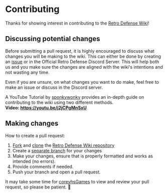 # Contributing

Thanks for showing interest in contributing to the [Retro Defense Wiki](https://github.com/RetroDefense/wiki)!

## Discussing potential changes

Before submitting a pull request, it is highly encouraged to discuss what changes you will be making to the wiki. This can either be done by creating an [issue](https://github.com/RetroDefense/wiki/issues/new/choose) or in the Official Retro Defense Discord Server. This will help both us and you make sure the changes are aligned with the wiki's intentions and not wasting any time. 

Even if you are unsure, on what changes you want to do make, feel free to make an issue or discuss in the Discord server.

A YouTube Tutorial by [sponkywonky](https://github.com/sponkywonky) provides an in-depth guide on contributing to the wiki using two different methods.
<br>
**Video: https://youtu.be/j2jCPgMnSxU**

## Making changes

How to create a pull request:
1. [Fork](https://docs.github.com/en/github/getting-started-with-github/fork-a-repo) and [clone](https://docs.github.com/en/github/creating-cloning-and-archiving-repositories/cloning-a-repository) the [Retro Defense Wiki repository](https://github.com/RetroDefense/wiki)
2. Create a [separate branch](https://docs.github.com/en/desktop/contributing-and-collaborating-using-github-desktop/managing-branches) for your changes
3. Make your changes, ensure that is properly formatted and works as intended (no errors).
4. Provide comments if needed.
5. Push your branch and open a pull request.

It may take some time for [coreyhsGames](https://github.com/coreyhsGames) to view and review your pull request, so please be patient. 🙂
